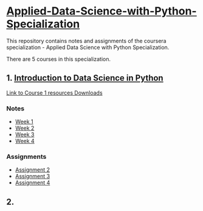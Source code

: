 # [Applied-Data-Science-with-Python-Specialization](https://www.coursera.org/specializations/data-science-python)
This repository contains notes and assignments of the coursera specialization - Applied Data Science with Python Specialization.

There are 5 courses in this specialization.

## 1. [Introduction to Data Science in Python](https://www.coursera.org/learn/python-data-analysis)  
[Link to Course 1 resources Downloads](https://drive.google.com/drive/folders/0B7Tj31nhk4BANnZ2bnBrZnJESlk)

### Notes
- [Week 1](https://nbviewer.jupyter.org/github/jeswingeorge/Applied-Data-Science-with-Python-Specialization/blob/master/1.%20Intro%20to%20Data%20Science%20in%20Python/Notes/Week-1.ipynb)
- [Week 2](https://nbviewer.jupyter.org/github/jeswingeorge/Applied-Data-Science-with-Python-Specialization/blob/master/1.%20Intro%20to%20Data%20Science%20in%20Python/Notes/Week-2.ipynb)
- [Week 3](https://nbviewer.jupyter.org/github/jeswingeorge/Applied-Data-Science-with-Python-Specialization/blob/master/1.%20Intro%20to%20Data%20Science%20in%20Python/Notes/Week-3.ipynb)
- [Week 4](https://nbviewer.jupyter.org/github/jeswingeorge/Applied-Data-Science-with-Python-Specialization/blob/master/1.%20Intro%20to%20Data%20Science%20in%20Python/Notes/Week-4.ipynb)

### Assignments
- [Assignment 2](https://nbviewer.jupyter.org/github/jeswingeorge/Applied-Data-Science-with-Python-Specialization/blob/master/1.%20Intro%20to%20Data%20Science%20in%20Python/Assignments/Assignment-2.ipynb)
- [Assignment 3](https://nbviewer.jupyter.org/github/jeswingeorge/Applied-Data-Science-with-Python-Specialization/blob/master/1.%20Intro%20to%20Data%20Science%20in%20Python/Assignments/Assignment-3.ipynb)
- [Assignment 4](https://nbviewer.jupyter.org/github/jeswingeorge/Applied-Data-Science-with-Python-Specialization/blob/master/1.%20Intro%20to%20Data%20Science%20in%20Python/Assignments/Assignment-4.ipynb)


## 2. 
